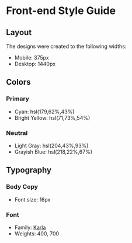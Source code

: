# Front-end Style Guide

## Layout

The designs were created to the following widths:

- Mobile: 375px
- Desktop: 1440px

## Colors

### Primary

- Cyan: hsl(179,62%,43%)
- Bright Yellow: hsl(71,73%,54%)

### Neutral

- Light Gray: hsl(204,43%,93%)
- Grayish Blue: hsl(218,22%,67%)

## Typography

### Body Copy

- Font size: 16px

### Font

- Family: [Karla](https://fonts.google.com/specimen/Karla)
- Weights: 400, 700